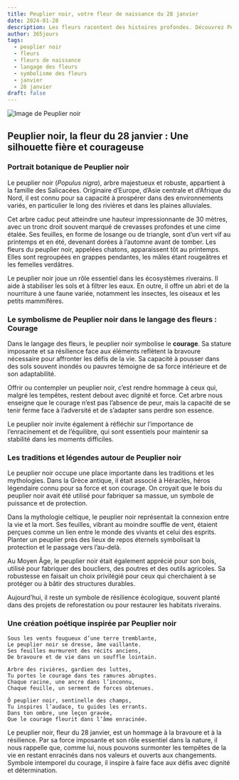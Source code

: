 ```yaml
---
title: Peuplier noir, votre fleur de naissance du 28 janvier
date: 2024-01-28
description: Les fleurs racontent des histoires profondes. Découvrez Peuplier noir, votre fleur de naissance du 28 janvier, ses symboles et récits fascinants. Plongez dans sa signification et son langage unique dans l'art floral.
author: 365jours
tags:
  - peuplier noir
  - fleurs
  - fleurs de naissance
  - langage des fleurs
  - symbolisme des fleurs
  - janvier
  - 28 janvier
draft: false
---
```



![Image de Peuplier noir](https://cdn.pixabay.com/photo/2012/10/09/06/00/leaves-60488_1280.jpg#center)


## Peuplier noir, la fleur du 28 janvier : Une silhouette fière et courageuse

### Portrait botanique de Peuplier noir

Le peuplier noir (_Populus nigra_), arbre majestueux et robuste, appartient à la famille des Salicacées. Originaire d’Europe, d’Asie centrale et d’Afrique du Nord, il est connu pour sa capacité à prospérer dans des environnements variés, en particulier le long des rivières et dans les plaines alluviales.

Cet arbre caduc peut atteindre une hauteur impressionnante de 30 mètres, avec un tronc droit souvent marqué de crevasses profondes et une cime étalée. Ses feuilles, en forme de losange ou de triangle, sont d’un vert vif au printemps et en été, devenant dorées à l’automne avant de tomber. Les fleurs du peuplier noir, appelées chatons, apparaissent tôt au printemps. Elles sont regroupées en grappes pendantes, les mâles étant rougeâtres et les femelles verdâtres.

Le peuplier noir joue un rôle essentiel dans les écosystèmes riverains. Il aide à stabiliser les sols et à filtrer les eaux. En outre, il offre un abri et de la nourriture à une faune variée, notamment les insectes, les oiseaux et les petits mammifères.

### Le symbolisme de Peuplier noir dans le langage des fleurs : Courage

Dans le langage des fleurs, le peuplier noir symbolise le **courage**. Sa stature imposante et sa résilience face aux éléments reflètent la bravoure nécessaire pour affronter les défis de la vie. Sa capacité à pousser dans des sols souvent inondés ou pauvres témoigne de sa force intérieure et de son adaptabilité.

Offrir ou contempler un peuplier noir, c’est rendre hommage à ceux qui, malgré les tempêtes, restent debout avec dignité et force. Cet arbre nous enseigne que le courage n’est pas l’absence de peur, mais la capacité de se tenir ferme face à l’adversité et de s’adapter sans perdre son essence.

Le peuplier noir invite également à réfléchir sur l’importance de l’enracinement et de l’équilibre, qui sont essentiels pour maintenir sa stabilité dans les moments difficiles.

### Les traditions et légendes autour de Peuplier noir

Le peuplier noir occupe une place importante dans les traditions et les mythologies. Dans la Grèce antique, il était associé à Héraclès, héros légendaire connu pour sa force et son courage. On croyait que le bois du peuplier noir avait été utilisé pour fabriquer sa massue, un symbole de puissance et de protection.

Dans la mythologie celtique, le peuplier noir représentait la connexion entre la vie et la mort. Ses feuilles, vibrant au moindre souffle de vent, étaient perçues comme un lien entre le monde des vivants et celui des esprits. Planter un peuplier près des lieux de repos éternels symbolisait la protection et le passage vers l’au-delà.

Au Moyen Âge, le peuplier noir était également apprécié pour son bois, utilisé pour fabriquer des boucliers, des poutres et des outils agricoles. Sa robustesse en faisait un choix privilégié pour ceux qui cherchaient à se protéger ou à bâtir des structures durables.

Aujourd’hui, il reste un symbole de résilience écologique, souvent planté dans des projets de reforestation ou pour restaurer les habitats riverains.

### Une création poétique inspirée par Peuplier noir

```
Sous les vents fougueux d’une terre tremblante,  
Le peuplier noir se dresse, âme vaillante.  
Ses feuilles murmurent des récits anciens,  
De bravoure et de vie dans un souffle lointain.  

Arbre des rivières, gardien des luttes,  
Tu portes le courage dans tes ramures abruptes.  
Chaque racine, une ancre dans l’inconnu,  
Chaque feuille, un serment de forces obtenues.  

Ô peuplier noir, sentinelle des champs,  
Tu inspires l’audace, tu guides les errants.  
Dans ton ombre, une leçon gravée,  
Que le courage fleurit dans l’âme enracinée.  
```

Le peuplier noir, fleur du 28 janvier, est un hommage à la bravoure et à la résilience. Par sa force imposante et son rôle essentiel dans la nature, il nous rappelle que, comme lui, nous pouvons surmonter les tempêtes de la vie en restant enracinés dans nos valeurs et ouverts aux changements. Symbole intemporel du courage, il inspire à faire face aux défis avec dignité et détermination.